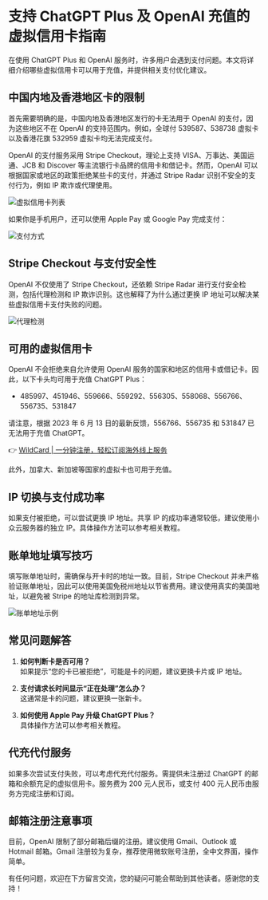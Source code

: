 # 支持 ChatGPT Plus 及 OpenAI 充值的虚拟信用卡指南

在使用 ChatGPT Plus 和 OpenAI 服务时，许多用户会遇到支付问题。本文将详细介绍哪些虚拟信用卡可以用于充值，并提供相关支付优化建议。

## 中国内地及香港地区卡的限制

首先需要明确的是，中国内地及香港地区发行的卡无法用于 OpenAI 的支付，因为这些地区不在 OpenAI 的支持范围内。例如，全球付 539587、538738 虚拟卡以及香港花旗 532959 虚拟卡均无法完成支付。

OpenAI 的支付服务采用 Stripe Checkout，理论上支持 VISA、万事达、美国运通、JCB 和 Discover 等主流银行卡品牌的信用卡和借记卡。然而，OpenAI 可以根据国家或地区的政策拒绝某些卡的支付，并通过 Stripe Radar 识别不安全的支付行为，例如 IP 欺诈或代理使用。

![虚拟信用卡列表](https://bbtdd.com/img/4562760869351949.webp)

如果你是手机用户，还可以使用 Apple Pay 或 Google Pay 完成支付：

![支付方式](https://bbtdd.com/img/86292166316294.webp)

## Stripe Checkout 与支付安全性

OpenAI 不仅使用了 Stripe Checkout，还依赖 Stripe Radar 进行支付安全检测，包括代理检测和 IP 欺诈识别。这也解释了为什么通过更换 IP 地址可以解决某些虚拟信用卡支付失败的问题。

![代理检测](https://bbtdd.com/img/21872575810.webp)

## 可用的虚拟信用卡

OpenAI 不会拒绝来自允许使用 OpenAI 服务的国家和地区的信用卡或借记卡。因此，以下卡头均可用于充值 ChatGPT Plus：

- 485997、451946、559666、559292、556305、558068、556766、556735、531847

请注意，根据 2023 年 6 月 13 日的最新反馈，556766、556735 和 531847 已无法用于充值 ChatGPT。

👉 [WildCard | 一分钟注册，轻松订阅海外线上服务](https://bbtdd.com/WildCard)

此外，加拿大、新加坡等国家的虚拟卡也可用于充值。

## IP 切换与支付成功率

如果支付被拒绝，可以尝试更换 IP 地址。共享 IP 的成功率通常较低，建议使用小众云服务器的独立 IP。具体操作方法可以参考相关教程。

## 账单地址填写技巧

填写账单地址时，需确保与开卡时的地址一致。目前，Stripe Checkout 并未严格验证账单地址，因此可以使用美国免税州地址以节省费用。建议使用真实的美国地址，以避免被 Stripe 的地址库检测到异常。

![账单地址示例](https://bbtdd.com/img/084416382242968.webp)

## 常见问题解答

1. **如何判断卡是否可用？**  
   如果提示“您的卡已被拒绝”，可能是卡的问题，建议更换卡片或 IP 地址。

2. **支付请求长时间显示“正在处理”怎么办？**  
   这通常是卡的问题，建议更换一张新卡。

3. **如何使用 Apple Pay 升级 ChatGPT Plus？**  
   具体操作方法可以参考相关教程。

## 代充代付服务

如果多次尝试支付失败，可以考虑代充代付服务。需提供未注册过 ChatGPT 的邮箱和余额充足的虚拟信用卡。服务费为 200 元人民币，或支付 400 元人民币由服务方完成注册和订阅。

## 邮箱注册注意事项

目前，OpenAI 限制了部分邮箱后缀的注册。建议使用 Gmail、Outlook 或 Hotmail 邮箱。Gmail 注册较为复杂，推荐使用微软账号注册，全中文界面，操作简单。

有任何问题，欢迎在下方留言交流，您的疑问可能会帮助到其他读者。感谢您的支持！